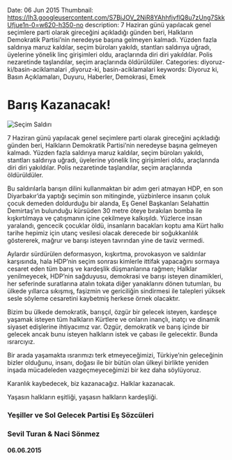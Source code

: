 Date: 06 Jun 2015
Thumbnail: https://lh3.googleusercontent.com/S7BjJOV_2NiR8YAhhfjvflQ8u7zUng7SkkUfjue1n-0=w620-h350-no
description: 7 Haziran günü yapılacak genel seçimlere parti olarak gireceğini açıkladığı günden beri, Halkların Demokratik Partisi’nin neredeyse başına gelmeyen kalmadı. Yüzden fazla saldırıya maruz kaldılar, seçim büroları yakıldı, stantları saldırıya uğradı, üyelerine yönelik linç girişimleri oldu, araçlarında diri diri yakıldılar. Polis nezaretinde taşlandılar, seçim araçlarında öldürüldüler.
Categories: diyoruz-ki/basin-aciklamalari ,diyoruz-ki, basin-aciklamalari
keywords: Diyoruz ki, Basın Açıklamaları, Duyuru, Haberler, Demokrasi, Emek

# Barış Kazanacak!

![Seçim Saldırı](https://lh3.googleusercontent.com/S7BjJOV_2NiR8YAhhfjvflQ8u7zUng7SkkUfjue1n-0=w620-h350-no)

7 Haziran günü yapılacak genel seçimlere parti olarak gireceğini açıkladığı günden beri, Halkların Demokratik Partisi’nin neredeyse başına gelmeyen kalmadı. Yüzden fazla saldırıya maruz kaldılar, seçim büroları yakıldı, stantları saldırıya uğradı, üyelerine yönelik linç girişimleri oldu, araçlarında diri diri yakıldılar. Polis nezaretinde taşlandılar, seçim araçlarında öldürüldüler.

Bu saldırılarla barışın dilini kullanmaktan bir adım geri atmayan HDP, en son Diyarbakır’da yaptığı seçimin son mitinginde, yüzbinlerce insanın çoluk çocuk demeden doldurduğu bir alanda, Eş Genel Başkanları Selahattin Demirtaş’ın bulunduğu kürsüden 30 metre öteye bırakılan bomba ile kışkırtılmaya ve çatışmanın içine çekilmeye kalkışıldı. Yüzlerce insan yaralandı, gencecik çocuklar öldü, insanların bacakları koptu ama Kürt halkı tarihe hepimiz için utanç vesilesi olacak derecede bir soğukkanlılık göstererek, mağrur ve barışı isteyen tavrından yine de taviz vermedi.

Aylardır sürdürülen deformasyon, kışkırtma, provokasyon ve saldırılar karşısında, hala HDP’nin seçim sonrası kimlerle ittifak yapacağını sormaya cesaret eden tüm barış ve kardeşlik düşmanlarına rağmen; Halklar yenilmeyecek, HDP’nin sağduyusu, demokrasi ve barışı isteyen dinamikleri, her seferinde suratlarına atalın tokata diğer yanaklarını dönen tutumları, bu ülkede yıllarca sıkışmış, faşizmin ve gericiliğin sindirmesi ile talepleri yüksek sesle söyleme cesaretini kaybetmiş herkese örnek olacaktır.

Bizim bu ülkede demokratik, barışçıl, özgür bir gelecek isteyen, kardeşçe yaşamak isteyen tüm halkların Kürtlere ve onların inançlı, inatçı ve dinamik siyaset edişlerine ihtiyacımız var. Özgür, demokratik ve barış içinde bir gelecek ancak bunu isteyen halkların istek ve çabası ile gelecektir. Bunda ısrarcıyız.

Bir arada yaşamakta ısrarımızı terk etmeyeceğimizi, Türkiye’nin geleceğinin bizler olduğunu, insanı, doğası ile bir bütün olan ülkeyi birlikte yeniden inşada mücadeleden vazgeçmeyeceğimizi bir kez daha söylüyoruz.

Karanlık kaybedecek, biz kazanacağız. Halklar kazanacak.

Yaşasın halkların eşitliği, yaşasın halkların kardeşliği.


### Yeşiller ve Sol Gelecek Partisi Eş Sözcüleri
### Sevil Turan & Naci Sönmez

#### 06.06.2015
